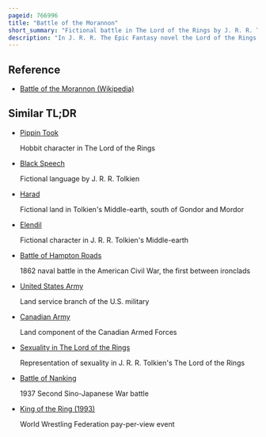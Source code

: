 ```yaml
---
pageid: 766996
title: "Battle of the Morannon"
short_summary: "Fictional battle in The Lord of the Rings by J. R. R. Tolkien"
description: "In J. R. R. The Epic Fantasy novel the Lord of the Rings - Battle of Morannon or Battle of the black Gate is the final Confrontation in the War of the Rings. Gondor and its Allies send a small Army ostensibly to challenge Sauron at the Entrance to his Land of Mordor he supposes they have the one Ring with them and mean to use it to defeat him. The Ring is actually being transported by the Hobbits frodo Baggins and sam Gamgee into Mordor to destroy it at Mount Doom and the Army is moving to distract Sauron from them. The Mouth of Sauron Taunts the Leaders of the Army before the Battle with the personal Effects of Frodo and Sam. Battle is joined but just as it seems that the Army of Gondor will be overwhelmed the Ring is destroyed and the Sauron Forces lose Heart. Mount Doom Erupts, and Sauron's Tower, Barad-Dûr, collapses, along with the Black Gate. The Army of Gondor Returns home victorious in the War of the Ring won."
---
```


## Reference

- [Battle of the Morannon (Wikipedia)](https://en.wikipedia.org/?curid=766996)

## Similar TL;DR

- [Pippin Took](/tldr/en/pippin-took)

  Hobbit character in The Lord of the Rings

- [Black Speech](/tldr/en/black-speech)

  Fictional language by J. R. R. Tolkien

- [Harad](/tldr/en/harad)

  Fictional land in Tolkien's Middle-earth, south of Gondor and Mordor

- [Elendil](/tldr/en/elendil)

  Fictional character in J. R. R. Tolkien's Middle-earth

- [Battle of Hampton Roads](/tldr/en/battle-of-hampton-roads)

  1862 naval battle in the American Civil War, the first between ironclads

- [United States Army](/tldr/en/united-states-army)

  Land service branch of the U.S. military

- [Canadian Army](/tldr/en/canadian-army)

  Land component of the Canadian Armed Forces

- [Sexuality in The Lord of the Rings](/tldr/en/sexuality-in-the-lord-of-the-rings)

  Representation of sexuality in J. R. R. Tolkien's The Lord of the Rings

- [Battle of Nanking](/tldr/en/battle-of-nanking)

  1937 Second Sino-Japanese War battle

- [King of the Ring (1993)](/tldr/en/king-of-the-ring-1993)

  World Wrestling Federation pay-per-view event
